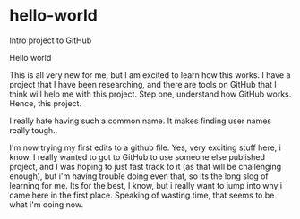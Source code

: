 # hello-world
Intro project to GitHub

Hello world

This is all very new for me, but I am excited to learn how this works. I have a project that I have been researching, and there are tools on GitHub that I think will help me with this project. Step one, understand how GitHub works. Hence, this project.

I really hate having such a common name. It makes finding user names really tough..

I'm now trying my first edits to a github file. Yes, very exciting stuff here, i know. I really wanted to got to GitHub to use someone else published project, and I was hoping to just fast track to it (as that will be challenging enough), but i'm having trouble doing even that, so its the long slog of learning for me. Its for the best, I know, but i really want to jump into why i came here in the first place.  Speaking of wasting time, that seems to be what i'm doing now.
